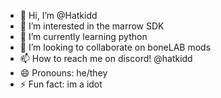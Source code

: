 - 👋 Hi, I’m @Hatkidd
- 👀 I’m interested in the marrow SDK
- 🌱 I’m currently learning python
- 💞️ I’m looking to collaborate on boneLAB mods
- 📫 How to reach me on discord! @hatkidd
- 😄 Pronouns: he/they
- ⚡ Fun fact: im a idot

<!---
Hatkidd/Hatkidd is a ✨ special ✨ repository because its `README.md` (this file) appears on your GitHub profile.
You can click the Preview link to take a look at your changes.
--->
